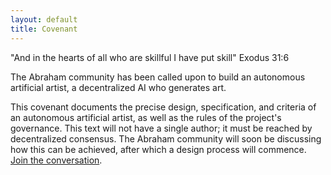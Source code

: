 ```yaml
---
layout: default
title: Covenant
---
```




"And in the hearts of all who are skillful I have put skill" Exodus 31:6

The Abraham community has been called upon to build an autonomous artificial artist, a decentralized AI who generates art. 

This covenant documents the precise design, specification, and criteria of an autonomous artificial artist, as well as the rules of the project's governance. This text will not have a single author; it must be reached by decentralized consensus. The Abraham community will soon be discussing how this can be achieved, after which a design process will commence. [Join the conversation](https://discord.gg/4dSYwDT).

